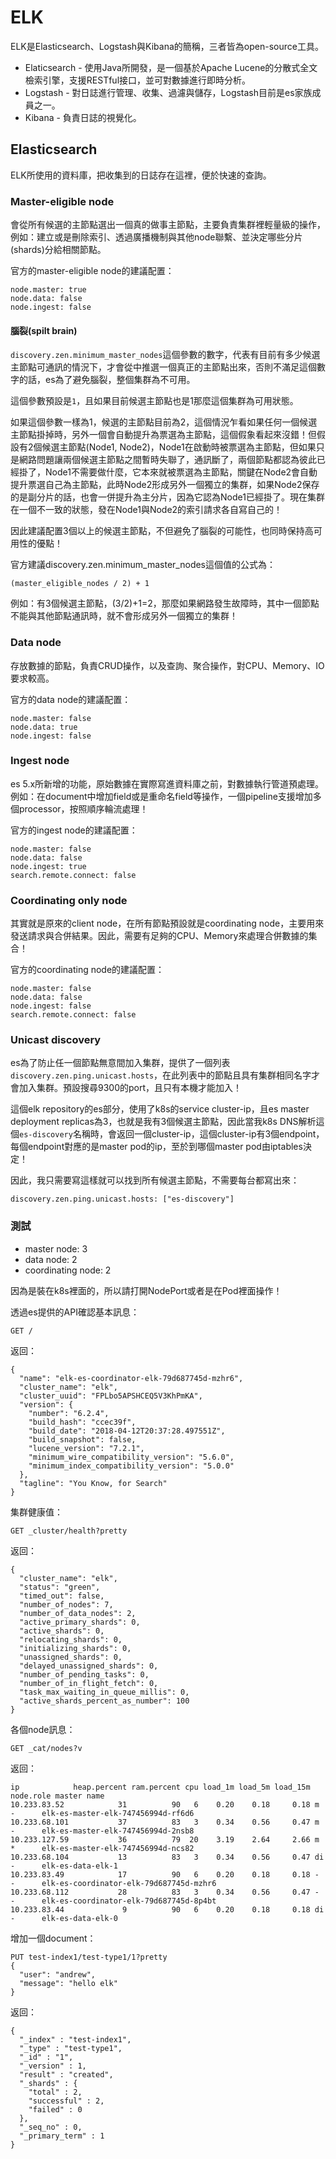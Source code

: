 # ELK

ELK是Elasticsearch、Logstash與Kibana的簡稱，三者皆為open-source工具。

* Elaticsearch - 使用Java所開發，是一個基於Apache Lucene的分散式全文檢索引擎，支援RESTful接口，並可對數據進行即時分析。
* Logstash - 對日誌進行管理、收集、過濾與儲存，Logstash目前是es家族成員之一。
* Kibana - 負責日誌的視覺化。

## Elasticsearch

ELK所使用的資料庫，把收集到的日誌存在這裡，便於快速的查詢。


### Master-eligible node

會從所有候選的主節點選出一個真的做事主節點，主要負責集群裡輕量級的操作，例如：建立或是刪除索引、透過廣播機制與其他node聯繫、並決定哪些分片(shards)分給相關節點。

官方的master-eligible node的建議配置：

```
node.master: true 
node.data: false 
node.ingest: false
```

#### 腦裂(spilt brain)

`discovery.zen.minimum_master_nodes`這個參數的數字，代表有目前有多少候選主節點可通訊的情況下，才會從中推選一個真正的主節點出來，否則不滿足這個數字的話，es為了避免腦裂，整個集群為不可用。

這個參數預設是`1`，且如果目前候選主節點也是1那麼這個集群為可用狀態。

如果這個參數一樣為1，候選的主節點目前為2，這個情況乍看如果任何一個候選主節點掛掉時，另外一個會自動提升為票選為主節點，這個假象看起來沒錯！但假設有2個候選主節點(Node1, Node2)，Node1在啟動時被票選為主節點，但如果只是網路問題讓兩個候選主節點之間暫時失聯了，通訊斷了，兩個節點都認為彼此已經掛了，Node1不需要做什麼，它本來就被票選為主節點，關鍵在Node2會自動提升票選自己為主節點，此時Node2形成另外一個獨立的集群，如果Node2保存的是副分片的話，也會一併提升為主分片，因為它認為Node1已經掛了。現在集群在一個不一致的狀態，發在Node1與Node2的索引請求各自寫自己的！

因此建議配置3個以上的候選主節點，不但避免了腦裂的可能性，也同時保持高可用性的優點！

官方建議discovery.zen.minimum_master_nodes這個值的公式為：

```
(master_eligible_nodes / 2) + 1
```

例如：有3個候選主節點，(3/2)+1=2，那麼如果網路發生故障時，其中一個節點不能與其他節點通訊時，就不會形成另外一個獨立的集群！

### Data node

存放數據的節點，負責CRUD操作，以及查詢、聚合操作，對CPU、Memory、IO要求較高。

官方的data node的建議配置：

```
node.master: false 
node.data: true 
node.ingest: false
```

### Ingest node

es 5.x所新增的功能，原始數據在實際寫進資料庫之前，對數據執行管道預處理。例如：在document中增加field或是重命名field等操作，一個pipeline支援增加多個processor，按照順序輪流處理！

官方的ingest node的建議配置：

```
node.master: false 
node.data: false 
node.ingest: true 
search.remote.connect: false
```

### Coordinating only node

其實就是原來的client node，在所有節點預設就是coordinating node，主要用來發送請求與合併結果。因此，需要有足夠的CPU、Memory來處理合併數據的集合！

官方的coordinating node的建議配置：

```
node.master: false 
node.data: false 
node.ingest: false 
search.remote.connect: false
```

### Unicast discovery

es為了防止任一個節點無意間加入集群，提供了一個列表`discovery.zen.ping.unicast.hosts`，在此列表中的節點且具有集群相同名字才會加入集群。預設搜尋9300的port，且只有本機才能加入！

這個elk repository的es部分，使用了k8s的service cluster-ip，且es master deployment replicas為3，也就是我有3個候選主節點，因此當我k8s DNS解析這個`es-discovery`名稱時，會返回一個cluster-ip，這個cluster-ip有3個endpoint，每個endpoint對應的是master pod的ip，至於到哪個master pod由iptables決定！

因此，我只需要寫這樣就可以找到所有候選主節點，不需要每台都寫出來：

```
discovery.zen.ping.unicast.hosts: ["es-discovery"]
```

### 測試

* master node: 3
* data node: 2
* coordinating node: 2

因為是裝在k8s裡面的，所以請打開NodePort或者是在Pod裡面操作！

透過es提供的API確認基本訊息：

```
GET /
```

返回：

```
{
  "name": "elk-es-coordinator-elk-79d687745d-mzhr6",
  "cluster_name": "elk",
  "cluster_uuid": "FPLbo5APSHCEQ5V3KhPmKA",
  "version": {
    "number": "6.2.4",
    "build_hash": "ccec39f",
    "build_date": "2018-04-12T20:37:28.497551Z",
    "build_snapshot": false,
    "lucene_version": "7.2.1",
    "minimum_wire_compatibility_version": "5.6.0",
    "minimum_index_compatibility_version": "5.0.0"
  },
  "tagline": "You Know, for Search"
}
```

集群健康值：

```
GET _cluster/health?pretty
```

返回：

```
{
  "cluster_name": "elk",
  "status": "green",
  "timed_out": false,
  "number_of_nodes": 7,
  "number_of_data_nodes": 2,
  "active_primary_shards": 0,
  "active_shards": 0,
  "relocating_shards": 0,
  "initializing_shards": 0,
  "unassigned_shards": 0,
  "delayed_unassigned_shards": 0,
  "number_of_pending_tasks": 0,
  "number_of_in_flight_fetch": 0,
  "task_max_waiting_in_queue_millis": 0,
  "active_shards_percent_as_number": 100
}
```

各個node訊息：

```
GET _cat/nodes?v
```

返回：

```
ip            heap.percent ram.percent cpu load_1m load_5m load_15m node.role master name
10.233.83.52            31          90   6    0.20    0.18     0.18 m         -      elk-es-master-elk-747456994d-rf6d6
10.233.68.101           37          83   3    0.34    0.56     0.47 m         -      elk-es-master-elk-747456994d-2nsb8
10.233.127.59           36          79  20    3.19    2.64     2.66 m         *      elk-es-master-elk-747456994d-ncs82
10.233.68.104           13          83   3    0.34    0.56     0.47 di        -      elk-es-data-elk-1
10.233.83.49            17          90   6    0.20    0.18     0.18 -         -      elk-es-coordinator-elk-79d687745d-mzhr6
10.233.68.112           28          83   3    0.34    0.56     0.47 -         -      elk-es-coordinator-elk-79d687745d-8p4bt
10.233.83.44             9          90   6    0.20    0.18     0.18 di        -      elk-es-data-elk-0
```

增加一個document：

```
PUT test-index1/test-type1/1?pretty
{
  "user": "andrew",
  "message": "hello elk"
}
```

返回：

```
{
  "_index" : "test-index1",
  "_type" : "test-type1",
  "_id" : "1",
  "_version" : 1,
  "result" : "created",
  "_shards" : {
    "total" : 2,
    "successful" : 2,
    "failed" : 0
  },
  "_seq_no" : 0,
  "_primary_term" : 1
}
```
